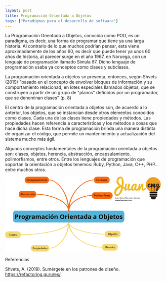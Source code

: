 ```yaml
---
layout: post
title: Programación Orientada a Objetos
tags: ["Paradigmas para el desarrollo de software"]
---
```


La Programación Orientada a Objetos, conocida como POO, es un paradigma, es decir, una forma de programar que tiene ya una larga historia. Al contrario de lo que muchos podrían pensar, esta viene aproximadamente de los años 60, es decir que puede tener ya unos 60 años de historia, al parecer surge en el año 1967, en Noruega, con un lenguaje de programación llamado Simula 67. Dicho lenguaje de programación usaba ya conceptos como clases y subclases.

La programación orientada a objetos se presenta, entonces, según Shvets (2019) "basado en el concepto de envolver bloques de información y su comportamiento relacionad, en lotes especiales llamados objetos, que se construyen a partir de un grupo de "planos" definidos por un programador, que se denominan clases" (p. 8)

El centro de la programación orientada a objetos son, de acuerdo a lo anterior, los objetos, que se instancian desde otros elementos conocidos como clases. Cada una de las clases tiene propiedades y métodos. Las propiedades hacen referencia a características y los métodos a cosas que hace dicha clase. Esta forma de programación brinda una manera distinta de organizar el código, que permite un mantenimiento y actualización del sistema mucho más ágil.

Algunos conceptos fundamentales de la programación orientada a objetos son: clases, objetos, herencia, abstracción, encapsulamiento, polimorfismos, entre otros. Entre los lenguajes de programación que soportan la orientación a objetos tenemos: Ruby, Python, Java, C++, PHP... entre muchos otros.

![POO](/images/POO.png)


Referencias

Shvets, A. (2019). Sumérgete en los patrones de diseño. https://refactoring.guru/es/.


